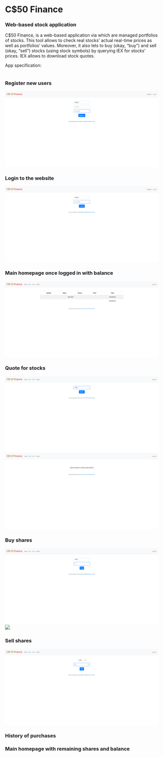 # C$50 Finance
### Web-based stock application



C$50 Finance, is a web-based application via which are managed portfolios of stocks. This tool allows to check
real stocks’ actual real-time prices as well as portfolios’ values. Moreover, it also lets to buy (okay, “buy”)
and sell (okay, “sell”) stocks (using stock symbols) by querying IEX for stocks’ prices. IEX allows to download
stock quotes.

App specification:
#


### Register new users
![](images/1.jpg)

### Login to the website
![](images/2.jpg)

### Main homepage once logged in with balance
![](images/3.jpg)

### Quote for stocks
![](images/4.jpg)
![](images/5.jpg)

### Buy shares
![](images/6.jpg)
![](images/7.jpg)

### Sell shares
![](images/13.jpg)

### History of purchases

### Main homepage with remaining shares and balance